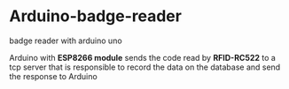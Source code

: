 # Arduino-badge-reader
badge reader with arduino uno


Arduino with <b>ESP8266 module</b> sends the code read by <b>RFID-RC522</b> to a tcp server that is responsible 
to record the data on the database and send the response to Arduino
